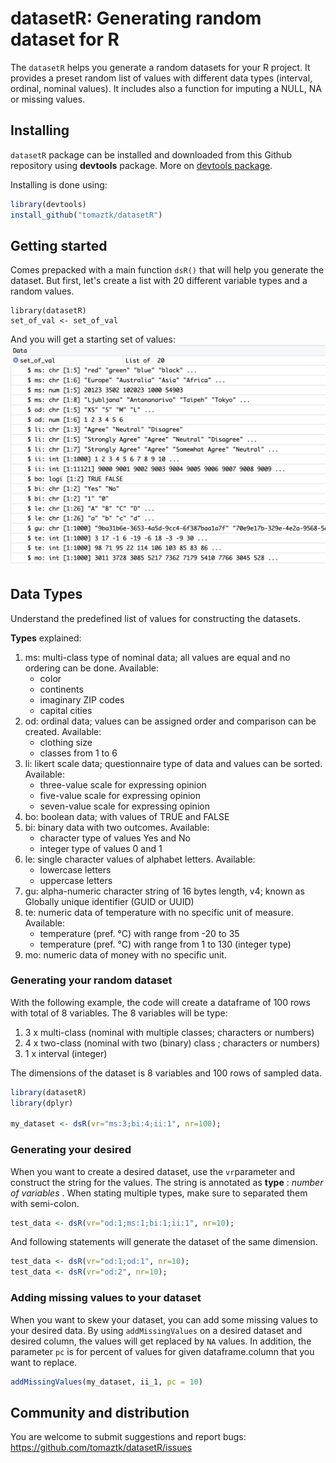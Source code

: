 # datasetR: Generating random dataset for R

The `datasetR` helps you generate a random datasets for your R project. It provides a preset random list of values with different data types (interval, ordinal, nominal values). It includes also a function for imputing a NULL, NA or missing values.

## Installing

`datasetR`  package can be installed and downloaded from this Github repository using **devtools** package. More on
[devtools package](https://www.rstudio.com/products/rpackages/devtools/).
 
Installing is done using:

``` r
library(devtools)
install_github("tomaztk/datasetR")
```

## Getting started

Comes prepacked with a main function `dsR()` that will help you generate the dataset. But first, let's create a list with 20 different variable types and a random values.

```         
library(datasetR)
set_of_val <- set_of_val
```
And you will get a starting set of values:
![Set of Values](imgs/img1_set_of_vals.png)


## Data Types

Understand the predefined list of values for constructing the datasets.

**Types** explained:

1. ms: multi-class type of nominal data; all values are equal and no ordering can be done. Available:
	* 	color
	*	continents
	*	imaginary ZIP codes
	*	capital cities
2. od: ordinal data; values can be assigned order and comparison can be created. Available:
	*	clothing size
	*	classes from 1 to 6
3. li: likert scale data; questionnaire type of data and values can be sorted. Available:
	*	three-value scale for expressing opinion
	*	five-value scale for expressing opinion
	*	seven-value scale for expressing opinion
4. bo: boolean data; with values of TRUE and FALSE
5. bi: binary data with two outcomes. Available:
	*	character type of values Yes and No
	* 	integer type of values 0 and 1
6. le: single character values of alphabet letters. Available:
	*	lowercase letters
	* 	uppercase letters
7. gu: alpha-numeric character string of 16 bytes length, v4; known as Globally unique identifier (GUID or UUID)
8. te: numeric data of temperature with no specific unit of measure. Available:
	*	temperature (pref. °C) with range from -20 to 35
	* 	temperature (pref. °C) with range from 1 to 130 (integer type)
9. mo: numeric data of money with no specific unit.

### Generating your random dataset

With the following example, the code will create a dataframe of 100 rows with total of 8 variables. The 8 variables will be type:
1. 3 x multi-class (nominal with multiple classes; characters or numbers)
2. 4 x two-class (nominal with two (binary) class ; characters or numbers)
3. 1 x interval (integer)

The dimensions of the dataset is 8 variables and 100 rows of sampled data.

``` r
library(datasetR)
library(dplyr)

my_dataset <- dsR(vr="ms:3;bi:4;ii:1", nr=100);
```

### Generating your desired 

When you want to create a desired dataset, use the `vr`parameter and construct the string for the values. 
The string is annotated as **type** : _number of variables_ . When stating multiple types, make sure to separated them with semi-colon.

```r
test_data <- dsR(vr="od:1;ms:1;bi:1;ii:1", nr=10);
```

And following statements will generate the dataset of the same dimension.

```r
test_data <- dsR(vr="od:1;od:1", nr=10);
test_data <- dsR(vr="od:2", nr=10);
```


### Adding missing values to your dataset 

When you want to skew your dataset, you can add some missing values to your desired data. By using `addMissingValues` on a desired dataset and desired column, the values will get replaced by `NA` values.
In addition, the parameter `pc` is for percent of values for given dataframe.column that you want to replace. 

```r
addMissingValues(my_dataset, ii_1, pc = 10)

```

## Community and distribution

You are welcome to submit suggestions and report bugs: https://github.com/tomaztk/datasetR/issues

